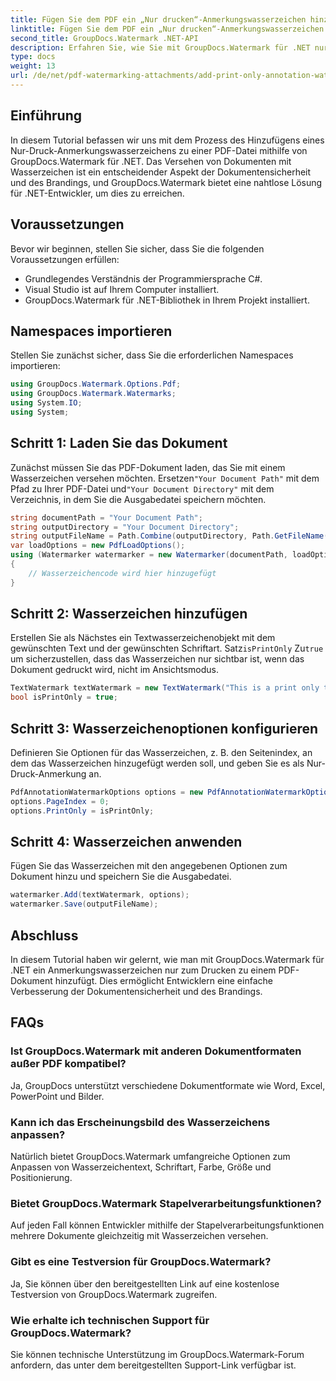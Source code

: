 ```yaml
---
title: Fügen Sie dem PDF ein „Nur drucken“-Anmerkungswasserzeichen hinzu
linktitle: Fügen Sie dem PDF ein „Nur drucken“-Anmerkungswasserzeichen hinzu
second_title: GroupDocs.Watermark .NET-API
description: Erfahren Sie, wie Sie mit GroupDocs.Watermark für .NET nur druckfähige Anmerkungswasserzeichen zu PDFs hinzufügen. Verbessern Sie mühelos die Dokumentensicherheit und das Branding.
type: docs
weight: 13
url: /de/net/pdf-watermarking-attachments/add-print-only-annotation-watermark-pdf/
---
```

## Einführung
In diesem Tutorial befassen wir uns mit dem Prozess des Hinzufügens eines Nur-Druck-Anmerkungswasserzeichens zu einer PDF-Datei mithilfe von GroupDocs.Watermark für .NET. Das Versehen von Dokumenten mit Wasserzeichen ist ein entscheidender Aspekt der Dokumentensicherheit und des Brandings, und GroupDocs.Watermark bietet eine nahtlose Lösung für .NET-Entwickler, um dies zu erreichen.
## Voraussetzungen
Bevor wir beginnen, stellen Sie sicher, dass Sie die folgenden Voraussetzungen erfüllen:
- Grundlegendes Verständnis der Programmiersprache C#.
- Visual Studio ist auf Ihrem Computer installiert.
- GroupDocs.Watermark für .NET-Bibliothek in Ihrem Projekt installiert.

## Namespaces importieren
Stellen Sie zunächst sicher, dass Sie die erforderlichen Namespaces importieren:
```csharp
using GroupDocs.Watermark.Options.Pdf;
using GroupDocs.Watermark.Watermarks;
using System.IO;
using System;
```
## Schritt 1: Laden Sie das Dokument
 Zunächst müssen Sie das PDF-Dokument laden, das Sie mit einem Wasserzeichen versehen möchten. Ersetzen`"Your Document Path"` mit dem Pfad zu Ihrer PDF-Datei und`"Your Document Directory"` mit dem Verzeichnis, in dem Sie die Ausgabedatei speichern möchten.
```csharp
string documentPath = "Your Document Path";
string outputDirectory = "Your Document Directory";
string outputFileName = Path.Combine(outputDirectory, Path.GetFileName(documentPath));
var loadOptions = new PdfLoadOptions();
using (Watermarker watermarker = new Watermarker(documentPath, loadOptions))
{
    // Wasserzeichencode wird hier hinzugefügt
}
```
## Schritt 2: Wasserzeichen hinzufügen
Erstellen Sie als Nächstes ein Textwasserzeichenobjekt mit dem gewünschten Text und der gewünschten Schriftart. Satz`isPrintOnly` Zu`true` um sicherzustellen, dass das Wasserzeichen nur sichtbar ist, wenn das Dokument gedruckt wird, nicht im Ansichtsmodus.
```csharp
TextWatermark textWatermark = new TextWatermark("This is a print only test watermark. It won't appear in view mode.", new Font("Arial", 8));
bool isPrintOnly = true;
```
## Schritt 3: Wasserzeichenoptionen konfigurieren
Definieren Sie Optionen für das Wasserzeichen, z. B. den Seitenindex, an dem das Wasserzeichen hinzugefügt werden soll, und geben Sie es als Nur-Druck-Anmerkung an.
```csharp
PdfAnnotationWatermarkOptions options = new PdfAnnotationWatermarkOptions();
options.PageIndex = 0;
options.PrintOnly = isPrintOnly;
```
## Schritt 4: Wasserzeichen anwenden
Fügen Sie das Wasserzeichen mit den angegebenen Optionen zum Dokument hinzu und speichern Sie die Ausgabedatei.
```csharp
watermarker.Add(textWatermark, options);
watermarker.Save(outputFileName);
```

## Abschluss
In diesem Tutorial haben wir gelernt, wie man mit GroupDocs.Watermark für .NET ein Anmerkungswasserzeichen nur zum Drucken zu einem PDF-Dokument hinzufügt. Dies ermöglicht Entwicklern eine einfache Verbesserung der Dokumentensicherheit und des Brandings.
## FAQs
### Ist GroupDocs.Watermark mit anderen Dokumentformaten außer PDF kompatibel?
Ja, GroupDocs unterstützt verschiedene Dokumentformate wie Word, Excel, PowerPoint und Bilder.
### Kann ich das Erscheinungsbild des Wasserzeichens anpassen?
Natürlich bietet GroupDocs.Watermark umfangreiche Optionen zum Anpassen von Wasserzeichentext, Schriftart, Farbe, Größe und Positionierung.
### Bietet GroupDocs.Watermark Stapelverarbeitungsfunktionen?
Auf jeden Fall können Entwickler mithilfe der Stapelverarbeitungsfunktionen mehrere Dokumente gleichzeitig mit Wasserzeichen versehen.
### Gibt es eine Testversion für GroupDocs.Watermark?
Ja, Sie können über den bereitgestellten Link auf eine kostenlose Testversion von GroupDocs.Watermark zugreifen.
### Wie erhalte ich technischen Support für GroupDocs.Watermark?
Sie können technische Unterstützung im GroupDocs.Watermark-Forum anfordern, das unter dem bereitgestellten Support-Link verfügbar ist.